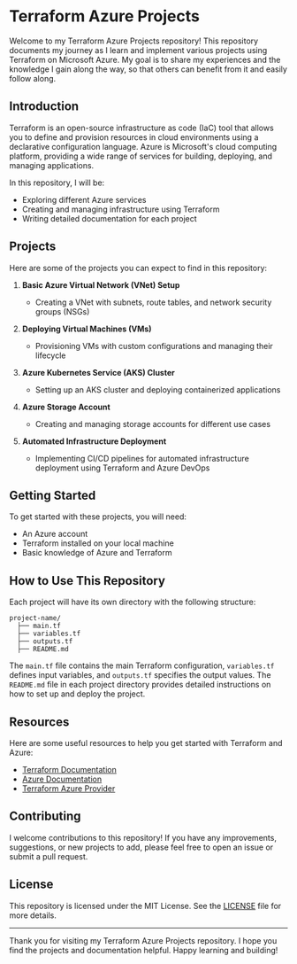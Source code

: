# Terraform Azure Projects

Welcome to my Terraform Azure Projects repository! This repository documents my journey as I learn and implement various projects using Terraform on Microsoft Azure. My goal is to share my experiences and the knowledge I gain along the way, so that others can benefit from it and easily follow along.

## Introduction

Terraform is an open-source infrastructure as code (IaC) tool that allows you to define and provision resources in cloud environments using a declarative configuration language. Azure is Microsoft's cloud computing platform, providing a wide range of services for building, deploying, and managing applications.

In this repository, I will be:

- Exploring different Azure services
- Creating and managing infrastructure using Terraform
- Writing detailed documentation for each project

## Projects

Here are some of the projects you can expect to find in this repository:

1. **Basic Azure Virtual Network (VNet) Setup**
   - Creating a VNet with subnets, route tables, and network security groups (NSGs)

2. **Deploying Virtual Machines (VMs)**
   - Provisioning VMs with custom configurations and managing their lifecycle

3. **Azure Kubernetes Service (AKS) Cluster**
   - Setting up an AKS cluster and deploying containerized applications

4. **Azure Storage Account**
   - Creating and managing storage accounts for different use cases

5. **Automated Infrastructure Deployment**
   - Implementing CI/CD pipelines for automated infrastructure deployment using Terraform and Azure DevOps

## Getting Started

To get started with these projects, you will need:

- An Azure account
- Terraform installed on your local machine
- Basic knowledge of Azure and Terraform

## How to Use This Repository

Each project will have its own directory with the following structure:

```
project-name/
  ├── main.tf
  ├── variables.tf
  ├── outputs.tf
  ├── README.md
```

The `main.tf` file contains the main Terraform configuration, `variables.tf` defines input variables, and `outputs.tf` specifies the output values. The `README.md` file in each project directory provides detailed instructions on how to set up and deploy the project.

## Resources

Here are some useful resources to help you get started with Terraform and Azure:

- [Terraform Documentation](https://www.terraform.io/docs/index.html)
- [Azure Documentation](https://docs.microsoft.com/en-us/azure/)
- [Terraform Azure Provider](https://registry.terraform.io/providers/hashicorp/azurerm/latest/docs)

## Contributing

I welcome contributions to this repository! If you have any improvements, suggestions, or new projects to add, please feel free to open an issue or submit a pull request.

## License

This repository is licensed under the MIT License. See the [LICENSE](LICENSE) file for more details.

---

Thank you for visiting my Terraform Azure Projects repository. I hope you find the projects and documentation helpful. Happy learning and building!
```

